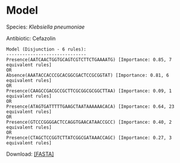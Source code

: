 
# Model

Species: *Klebsiella pneumoniae*

Antibiotic: Cefazolin

```
Model (Disjunction - 6 rules):
------------------------------
Presence(AATCAACTGGTGCAGTCGTCTTCTGAAAATG) [Importance: 0.85, 7 equivalent rules]
OR
Absence(AAATACCACCCGCACGGCGACTCCGCGGTAT) [Importance: 0.81, 6 equivalent rules]
OR
Presence(CAAGCCGACGCCGCTTCGCGGCGCGGCTTAA) [Importance: 0.09, 1 equivalent rules]
OR
Presence(ATAGTGATTTTTGAAGCTAATAAAAAACACA) [Importance: 0.64, 23 equivalent rules]
OR
Presence(GTCCCGGGGACTCCAGGTGAACATAACCGCC) [Importance: 0.40, 2 equivalent rules]
OR
Presence(CTAGCTCCGGTCTTATCGGCGATAAACCAGC) [Importance: 0.27, 3 equivalent rules]

```

Download: [[FASTA]](./model.fasta)

